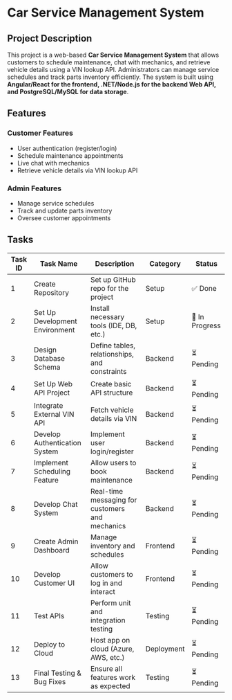 # Car Service Management System

## Project Description
This project is a web-based **Car Service Management System** that allows customers to schedule maintenance, chat with mechanics, and retrieve vehicle details using a VIN lookup API. Administrators can manage service schedules and track parts inventory efficiently. The system is built using **Angular/React for the frontend, .NET/Node.js for the backend Web API, and PostgreSQL/MySQL for data storage**.

## Features
### **Customer Features**
- User authentication (register/login)
- Schedule maintenance appointments
- Live chat with mechanics
- Retrieve vehicle details via VIN lookup API
 
### **Admin Features**
- Manage service schedules
- Track and update parts inventory
- Oversee customer appointments

## Tasks

| Task ID | Task Name | Description | Category | Status |
|---------|----------|-------------|----------|--------|
| 1 | Create Repository | Set up GitHub repo for the project | Setup | ✅ Done |
| 2 | Set Up Development Environment | Install necessary tools (IDE, DB, etc.) | Setup | 🔄 In Progress |
| 3 | Design Database Schema | Define tables, relationships, and constraints | Backend | ⏳ Pending |
| 4 | Set Up Web API Project | Create basic API structure | Backend | ⏳ Pending |
| 5 | Integrate External VIN API | Fetch vehicle details via VIN | Backend | ⏳ Pending |
| 6 | Develop Authentication System | Implement user login/register | Backend | ⏳ Pending |
| 7 | Implement Scheduling Feature | Allow users to book maintenance | Backend | ⏳ Pending |
| 8 | Develop Chat System | Real-time messaging for customers and mechanics | Backend | ⏳ Pending |
| 9 | Create Admin Dashboard | Manage inventory and schedules | Frontend | ⏳ Pending |
| 10 | Develop Customer UI | Allow customers to log in and interact | Frontend | ⏳ Pending |
| 11 | Test APIs | Perform unit and integration testing | Testing | ⏳ Pending |
| 12 | Deploy to Cloud | Host app on cloud (Azure, AWS, etc.) | Deployment | ⏳ Pending |
| 13 | Final Testing & Bug Fixes | Ensure all features work as expected | Testing | ⏳ Pending |
